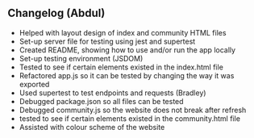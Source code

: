 ## Changelog (Abdul)

- Helped with layout design of index and community HTML files
- Set-up server file for testing using jest and supertest
- Created README, showing how to use and/or run the app locally
- Set-up testing environment (JSDOM) 
- Tested to see if certain elements existed in the index.html file
- Refactored app.js so it can be tested by changing the way it was exported
- Used supertest to test endpoints and requests (Bradley)
- Debugged package.json so all files can be tested
- Debugged community.js so the website does not break after refresh
- tested to see if certain elements existed in the community.html file
- Assisted with colour scheme of the website
